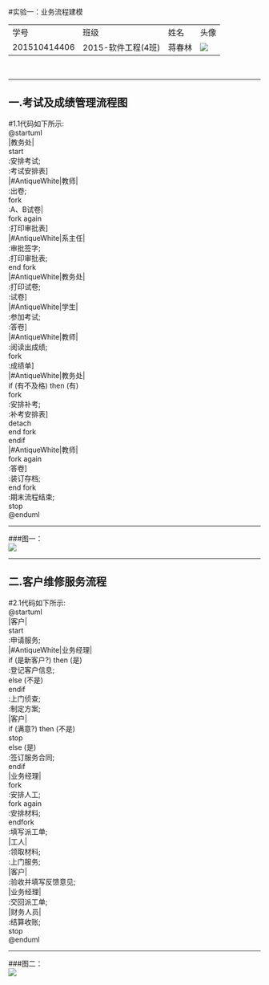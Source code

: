#实验一：业务流程建模
<table>
    <tr>
        <td>学号</td>
		<td>班级</td>
		<td>姓名</td>
		<td>头像</td>
    </tr>
	<tr>
        <td>201510414406</td>
		<td>2015-软件工程(4班)</td>
		<td>蒋春林</td>	
		<td><img src="./headImage.jpg"/></td>	
    </tr>
</table>
<br>

<hr>
<h2>一.考试及成绩管理流程图</h2>
#1.1代码如下所示:
<br>
@startuml<br>
|教务处|<br>
start<br>
:安排考试;<br>
:考试安排表]<br>
|#AntiqueWhite|教师|<br>
:出卷;<br>
fork<br>
    :A、B试卷|<br>
fork again<br>
    :打印审批表]<br>
|#AntiqueWhite|系主任|<br>
    :审批签字;<br>
    :打印审批表;<br>
end fork<br>
|#AntiqueWhite|教务处|<br>
:打印试卷;<br>
:试卷]<br>
|#AntiqueWhite|学生|<br>
:参加考试;<br>
:答卷]<br>
|#AntiqueWhite|教师|<br>
:阅读出成绩;<br>
fork<br>
    :成绩单]<br>
|#AntiqueWhite|教务处|<br>
if (有不及格) then (有)<br>
    fork<br>
    :安排补考;<br>
    :补考安排表]<br>
    detach<br>
    end fork<br>
endif<br>
|#AntiqueWhite|教师|<br>
fork again<br>
    :答卷]<br>
    :装订存档;<br>
end fork<br>
:期末流程结束;<br>
stop<br>
@enduml<br>
<hr>
###图一：
<br>
<img src="./flow1.jpg"/>
<hr>
<h2>二.客户维修服务流程</h2>
#2.1代码如下所示:
<br>
@startuml<br>
|客户|<br>
start<br>
:申请服务;<br>
|#AntiqueWhite|业务经理|<br>
if (是新客户?) then (是)<br>
:登记客户信息;<br>
else (不是)<br>
endif<br>
:上门侦查;<br>
:制定方案;<br>
|客户|<br>
if (满意?) then (不是)<br>
stop<br>
else (是)<br>
:签订服务合同;<br>
endif<br>
|业务经理|<br>
fork<br>
:安排人工;<br>
fork again<br>
:安排材料;<br>
endfork<br>
:填写派工单;<br>
|工人|<br>
:领取材料;<br>
:上门服务;<br>
|客户|<br>
:验收并填写反馈意见;<br>
|业务经理|<br>
:交回派工单;<br>
|财务人员|<br>
:结算收账;<br>
stop<br>
@enduml<br>
<hr>
###图二：
<br>
<img src="./flow2.jpg"/>